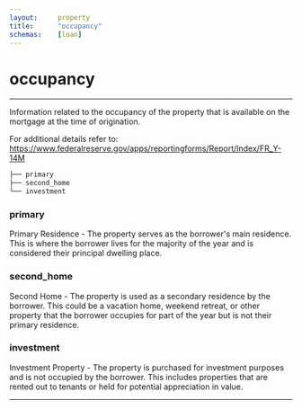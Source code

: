 ```yaml
---
layout:     property
title:      "occupancy"
schemas:    [loan]
---
```


# occupancy

---

Information related to the occupancy of the property that is available on the mortgage at the time of origination.

For additional details refer to: https://www.federalreserve.gov/apps/reportingforms/Report/Index/FR_Y-14M

```bash
├── primary
├── second_home
└── investment
```

### primary
Primary Residence - The property serves as the borrower's main residence. This is where the borrower lives for the majority of the year and is considered their principal dwelling place.

### second_home
Second Home - The property is used as a secondary residence by the borrower. This could be a vacation home, weekend retreat, or other property that the borrower occupies for part of the year but is not their primary residence.

### investment
Investment Property - The property is purchased for investment purposes and is not occupied by the borrower. This includes properties that are rented out to tenants or held for potential appreciation in value.

--- 